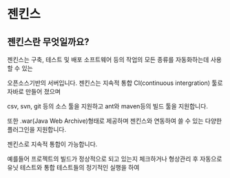 # 젠킨스

## 젠킨스란 무엇일까요?

젠킨스는 구축, 테스트 및 배포 소프트웨어 등의 작업의 모든 종류를 자동화하는데 사용할 수 있는

오픈소스기반의 서버입니다. 젠킨스는 지속적 통합 CI(continuous intergration) 툴로 자바로 만들어 졌으며

csv, svn, git 등의 소스 툴을 지원하고 ant와 maven등의 빌드 툴을 지원합니다.

또한 .war(Java Web Archive)형태로 제공하며 젠킨스와 연동하여 쓸 수 있는 다양한 플러그인을 지원합니다.

젠킨스로 지속적 통합이 가능합니다. 

예를들어 프로젝트의 빌드가 정상적으로 되고 있는지 체크하거나 형상관리 후 자동으로 유닛 테스트와 통합 테스트들의 정기적인 실행을 하여 

